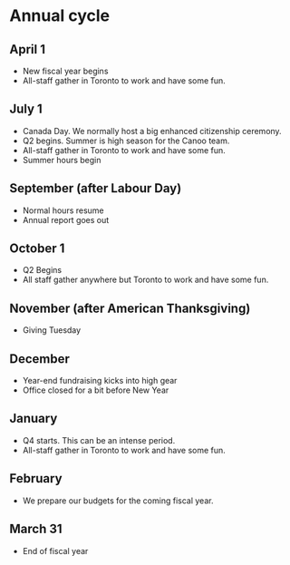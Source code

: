# Annual cycle

## April 1
- New fiscal year begins
- All-staff gather in Toronto to work and have some fun.

## July 1
- Canada Day. We normally host a big enhanced citizenship ceremony.
- Q2 begins. Summer is high season for the Canoo team.
- All-staff gather in Toronto to work and have some fun.
- Summer hours begin


## September (after Labour Day)
- Normal hours resume
- Annual report goes out

## October 1
- Q2 Begins
- All staff gather anywhere but Toronto to work and have some fun.

## November (after American Thanksgiving)
- Giving Tuesday

## December
- Year-end fundraising kicks into high gear
- Office closed for a bit before New Year

## January
- Q4 starts. This can be an intense period.
- All-staff gather in Toronto to work and have some fun.

## February
- We prepare our budgets for the coming fiscal year.

## March 31
- End of fiscal year

<cta-arrow target="first-two-weeks" text="Your first two weeks"></cta-arrow>
